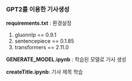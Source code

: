 ### GPT2를 이용한 기사생성

**requirements.txt** : 환경설정

1. gluonnlp == 0.9.1
2. sentencepiece == 0.1.85
3. transformers == 2.11.0

**GENERATE_MODEL.ipynb** : 학습된 모델로 기사 생성

**createTitle.ipynb**: 기사 제목 학습 

